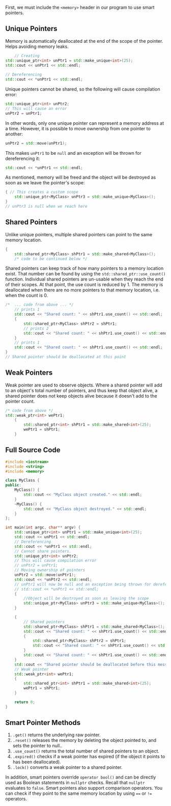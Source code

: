 First, we must include the `<memory>` header in our program to use smart pointers.

## Unique Pointers
Memory is automatically deallocated at the end of the scope of the pointer. Helps avoiding memory leaks.
```c++
	// Creating
std::unique_ptr<int> unPtr1 = std::make_unique<int>(25);
std::cout << unPtr1 << std::endl;
	
// Dereferencing
std::cout << *unPtr1 << std::endl;
```

Unique pointers cannot be shared, so the following will cause compilation error:
```c++
std::unique_ptr<int> unPtr2;
// This will cause an error
unPtr2 = unPtr1;
```
In other words, only one unique pointer can represent a memory address at a time. However, it is possible to move ownership from one pointer to another:
```c++
unPtr2 = std::move(unPtr1);
```
This makes `unPtr1` to be `null` and an exception will be thrown for dereferencing it:
```c++
std::cout << *unPtr1 << std::endl;
```
As mentioned, memory will be freed and the object will be destroyed as soon as we leave the pointer's scope:
```c++
{ // This creates a custom scope
	std::unique_ptr<MyClass> unPtr3 = std::make_unique<MyClass>();
}
// unPtr3 is null when we reach here
```


## Shared Pointers
Unlike unique pointers, multiple shared pointers can point to the same memory location.
```c++
{
	std::shared_ptr<MyClass> shPtr1 = std::make_shared<MyClass>();
	/* code to be continued below */
```
Shared pointers can keep track of how many pointers to a memory location exist. That number can be found by using the `std::shared_ptr::use_count()` function.
Individual shared pointers are un-usable when they reach the end of their scopes. At that point, the use count is reduced by 1. The memory is deallocated when there are no more pointers to that memory location, i.e. when the count is 0.
```c++
/*  ... code from above ... */
	// prints 1
	std::cout << "Shared count: " << shPtr1.use_count() << std::endl;
	{
		std::shared_ptr<MyClass> shPtr2 = shPtr1;
		// prints 2
		std::cout << "Shared count: " << shPtr1.use_count() << std::endl;
	}
	// prints 1
	std::cout << "Shared count: " << shPtr1.use_count() << std::endl;
}
// Shared pointer should be deallocated at this point
```


## Weak Pointers
Weak pointer are used to observe objects. Where a shared pointer will add to an object's total number of pointers, and thus keep that object alive, a shared pointer does not keep objects alive because it doesn't add to the pointer count.
```c++
/* code from above */
std::weak_ptr<int> wePtr1;
	{
		std::shared_ptr<int> shPtr1 = std::make_shared<int>(25);
		wePtr1 = shPtr1;
	}
```


## Full Source Code
```c++
#include <iostream>
#include <string>
#include <memory>

class MyClass {
public:
	MyClass() {
		std::cout << "MyClass object created." << std::endl;
	}
	~MyClass() {
		std::cout << "MyClass object destroyed." << std::endl;
	}
};

int main(int argc, char** argv) {
	std::unique_ptr<int> unPtr1 = std::make_unique<int>(25);
	std::cout << unPtr1 << std::endl;
	// Dereferencing
	std::cout << *unPtr1 << std::endl;
	// Cannot share pointers. 
	std::unique_ptr<int> unPtr2;
	// This will cause compilation error
	// unPtr2 = unPtr1;
	// Moving ownership of pointers
	unPtr2 = std::move(unPtr1);
	std::cout << *unPtr2 << std::endl;
	// unPtr1 will now be null and an exception being thrown for dereferencing it.
	// std::cout << *unPtr1 << std::endl;
	{
		//Object will be destroyed as soon as leaving the scope
		std::unique_ptr<MyClass> unPtr3 = std::make_unique<MyClass>();
	}

	{
		// Shared pointers
		std::shared_ptr<MyClass> shPtr1 = std::make_shared<MyClass>();.
		std::cout << "Shared count: " << shPtr1.use_count() << std::endl;
		{
			std::shared_ptr<MyClass> shPtr2 = shPtr1;
			std::cout << "Shared count: " << shPtr1.use_count() << std::endl;
		}
		std::cout << "Shared count: " << shPtr1.use_count() << std::endl;
	}
	std::cout << "Shared pointer should be deallocated before this message appears" << std::endl;
	// Weak pointer
	std::weak_ptr<int> wePtr1;
	{
		std::shared_ptr<int> shPtr1 = std::make_shared<int>(25);
		wePtr1 = shPtr1;
	}

	return 0;
}
```

## Smart Pointer Methods
1. `.get()` returns the underlying raw pointer.
2. `.reset()` releases the memory by deleting the object pointed to, and sets the pointer to null..
3. `.use_count()` returns the total number of shared pointers to an object.
4. `.expired()` checks if a weak pointer has expired (if the object it points to has been deallocated).
5. `.lock()` converts a weak pointer to a shared pointer.

In addition, smart pointers override  `operator bool()` and can be directly used as Boolean statements in `nullptr` checks. Recall that `nullptr` evaluates to `false`.
Smart pointers also support comparison operators. You can check if they point to the same memory location by using `==` or `!=` operators. 